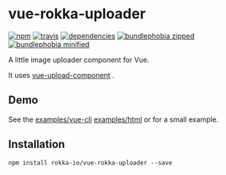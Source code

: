 # vue-rokka-uploader

[![npm](https://badgen.net/npm/v/vue-rokka-uploader)](https://www.npmjs.com/package/vue-rokka-uploader)
[![travis](https://badgen.net/travis/rokka-io/vue-rokka-uploader)](https://travis-ci.org/rokka-io/vue-rokka-uploader)
[![dependencies](https://badgen.net/david/dep/rokka-io/vue-rokka-uploader)](https://david-dm.org/rokka-io/vue-rokka-uploader)
[![bundlephobia zipped](https://badgen.net/bundlephobia/min/vue-rokka-uploader)](https://bundlephobia.com/result?p=vue-rokka-uploader)
[![bundlephobia minified](https://badgen.net/bundlephobia/minzip/vue-rokka-uploader)](https://bundlephobia.com/result?p=vue-rokka-uploader)

A little image uploader component for Vue.

It uses [vue-upload-component](https://github.com/lian-yue/vue-upload-component) .

## Demo

See the [examples/vue-cli](./examples/vue-cli/src/App.vue) [examples/html](./examples/vue-cli/html/index.html)  or for a small example.


## Installation

```
npm install rokka-io/vue-rokka-uploader --save
```

